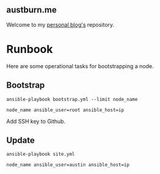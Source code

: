 austburn.me
-----------

Welcome to my [personal blog's](https://austburn.me) repository.

# Runbook

Here are some operational tasks for bootstrapping a node.

## Bootstrap

`ansible-playbook bootstrap.yml --limit node_name`
```
node_name ansible_user=root ansible_host=ip
```
Add SSH key to Github.

## Update

`ansible-playbook site.yml`
```
node_name ansible_user=austin ansible_host=ip
```
